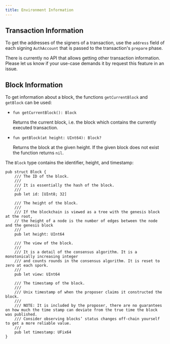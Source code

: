 ```yaml
---
title: Environment Information
---
```


## Transaction Information

To get the addresses of the signers of a transaction,
use the `address` field of each signing `AuthAccount`
that is passed to the transaction's `prepare` phase.

There is currently no API that allows getting other transaction information.
Please let us know if your use-case demands it by request this feature in an issue.

## Block Information

To get information about a block, the functions `getCurrentBlock` and `getBlock` can be used:

-
    ```cadence
    fun getCurrentBlock(): Block
    ```
  Returns the current block, i.e. the block which contains the currently executed transaction.

-
    ```cadence
    fun getBlock(at height: UInt64): Block?
    ```
  Returns the block at the given height.
  If the given block does not exist the function returns `nil`.

The `Block` type contains the identifier, height, and timestamp:

```cadence
pub struct Block {
    /// The ID of the block.
    ///
    /// It is essentially the hash of the block.
    ///
    pub let id: [UInt8; 32]

    /// The height of the block.
    ///
    /// If the blockchain is viewed as a tree with the genesis block at the root,
    // the height of a node is the number of edges between the node and the genesis block
    ///
    pub let height: UInt64

    /// The view of the block.
    ///
    /// It is a detail of the consensus algorithm. It is a monotonically increasing integer
    /// and counts rounds in the consensus algorithm. It is reset to zero at each spork.
    ///
    pub let view: UInt64

    /// The timestamp of the block.
    ///
    /// Unix timestamp of when the proposer claims it constructed the block.
    ///
    /// NOTE: It is included by the proposer, there are no guarantees on how much the time stamp can deviate from the true time the block was published.
    /// Consider observing blocks’ status changes off-chain yourself to get a more reliable value.
    ///
    pub let timestamp: UFix64
}
```

